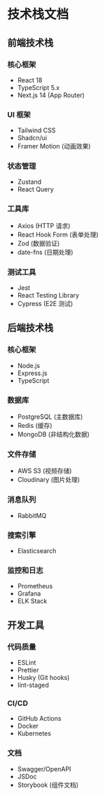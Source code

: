 # 技术栈文档

## 前端技术栈

### 核心框架
- React 18
- TypeScript 5.x
- Next.js 14 (App Router)

### UI 框架
- Tailwind CSS
- Shadcn/ui
- Framer Motion (动画效果)

### 状态管理
- Zustand
- React Query

### 工具库
- Axios (HTTP 请求)
- React Hook Form (表单处理)
- Zod (数据验证)
- date-fns (日期处理)

### 测试工具
- Jest
- React Testing Library
- Cypress (E2E 测试)

## 后端技术栈

### 核心框架
- Node.js
- Express.js
- TypeScript

### 数据库
- PostgreSQL (主数据库)
- Redis (缓存)
- MongoDB (非结构化数据)

### 文件存储
- AWS S3 (视频存储)
- Cloudinary (图片处理)

### 消息队列
- RabbitMQ

### 搜索引擎
- Elasticsearch

### 监控和日志
- Prometheus
- Grafana
- ELK Stack

## 开发工具

### 代码质量
- ESLint
- Prettier
- Husky (Git hooks)
- lint-staged

### CI/CD
- GitHub Actions
- Docker
- Kubernetes

### 文档
- Swagger/OpenAPI
- JSDoc
- Storybook (组件文档) 